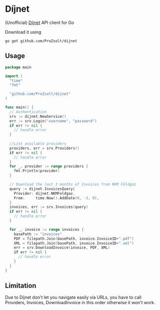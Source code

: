 # Díjnet

(Unofficial) [Díjnet][1] API client for Go

Download it using

```go get github.com/ProZsolt/dijnet```

## Usage

```go
package main

import (
  "time"
  "fmt"

  "github.com/ProZsolt/dijnet"
)

func main() {
  // Authentication
  srv := dijnet.NewService()
  err := srv.Login("username", "password")
  if err != nil {
    // handle error
  }
  
  //List available providers
  providers, err = srv.Providers()
  if err != nil {
    // handle error
  }
  for _, provider := range providers {
    fmt.Println(provider)
  }

  // Download the last 3 months of Invoices from NKM Főldgáz
  query := dijnet.InvoicesQuery{
    Provider: dijnet.NKMFoldgaz,
    From:     time.Now().AddDate(0, -3, 0),
  }
  invoices, err := srv.Invoices(query)
  if err != nil {
    // handle error
  }

  for _, invoice := range invoices {
    basePath := "invoices"
    PDF = filepath.Join(basePath, invoice.InvoiceID+".pdf")
    XML = filepath.Join(basePath, invoice.InvoiceID+".xml")
    err = srv.DownloadInvoice(invoice, PDF, XML)
    if err != nil {
      // handle error
    }
  }
}
```

## Limitation

Due to Díjnet don't let you navigate easily via URLs, you have to call Providers, Invoices, DownloadInvoice in this order otherwise it won't work.

[1]: https://www.dijnet.hu/